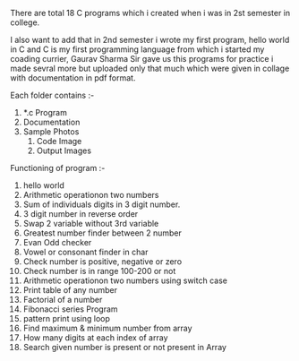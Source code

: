 There are total 18 C programs which i created when i was in 2st semester in college.

I also want to add that in 2nd semester i wrote my first program, hello world in C and C is my first programming language from which i started my coading currier, Gaurav Sharma Sir gave us this programs for practice i made sevral more but uploaded only that much which were  given in collage with documentation in pdf format.

Each folder contains :-
   1) *.c Program
   2) Documentation
   3) Sample Photos
      1) Code Image
      2) Output Images


Functioning of program :-
   1) hello world
   2) Arithmetic operationon two numbers
   3) Sum of individuals digits in 3 digit number.
   4) 3 digit number in reverse order
   5) Swap 2 variable without 3rd variable
   6) Greatest number finder between 2 number
   7) Evan Odd checker
   8) Vowel or consonant finder in char
   9) Check number is positive, negative or zero
   10) Check number is in range 100-200 or not
   11) Arithmetic operationon two numbers using switch case
   12) Print table of any number
   13) Factorial of a number
   14) Fibonacci series Program
   15) pattern print using loop
   16) Find maximum & minimum number from array
   17) How many digits at each index of array
   18) Search given number is present or not present in Array
